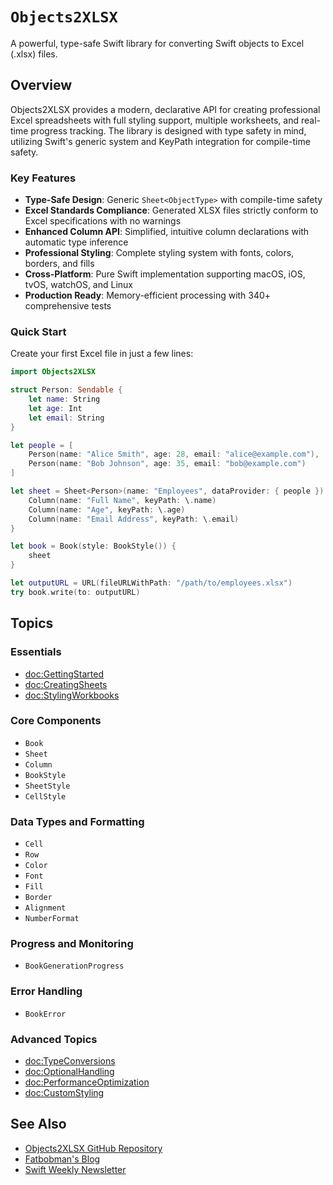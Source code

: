 # ``Objects2XLSX``

A powerful, type-safe Swift library for converting Swift objects to Excel (.xlsx) files.

## Overview

Objects2XLSX provides a modern, declarative API for creating professional Excel spreadsheets with full styling support, multiple worksheets, and real-time progress tracking. The library is designed with type safety in mind, utilizing Swift's generic system and KeyPath integration for compile-time safety.

### Key Features

- **Type-Safe Design**: Generic `Sheet<ObjectType>` with compile-time safety
- **Excel Standards Compliance**: Generated XLSX files strictly conform to Excel specifications with no warnings
- **Enhanced Column API**: Simplified, intuitive column declarations with automatic type inference
- **Professional Styling**: Complete styling system with fonts, colors, borders, and fills
- **Cross-Platform**: Pure Swift implementation supporting macOS, iOS, tvOS, watchOS, and Linux
- **Production Ready**: Memory-efficient processing with 340+ comprehensive tests

### Quick Start

Create your first Excel file in just a few lines:

```swift
import Objects2XLSX

struct Person: Sendable {
    let name: String
    let age: Int
    let email: String
}

let people = [
    Person(name: "Alice Smith", age: 28, email: "alice@example.com"),
    Person(name: "Bob Johnson", age: 35, email: "bob@example.com")
]

let sheet = Sheet<Person>(name: "Employees", dataProvider: { people }) {
    Column(name: "Full Name", keyPath: \.name)
    Column(name: "Age", keyPath: \.age)
    Column(name: "Email Address", keyPath: \.email)
}

let book = Book(style: BookStyle()) {
    sheet
}

let outputURL = URL(fileURLWithPath: "/path/to/employees.xlsx")
try book.write(to: outputURL)
```

## Topics

### Essentials

- <doc:GettingStarted>
- <doc:CreatingSheets>
- <doc:StylingWorkbooks>

### Core Components

- ``Book``
- ``Sheet``
- ``Column``
- ``BookStyle``
- ``SheetStyle``
- ``CellStyle``

### Data Types and Formatting

- ``Cell``
- ``Row``
- ``Color``
- ``Font``
- ``Fill``
- ``Border``
- ``Alignment``
- ``NumberFormat``

### Progress and Monitoring

- ``BookGenerationProgress``

### Error Handling

- ``BookError``

### Advanced Topics

- <doc:TypeConversions>
- <doc:OptionalHandling>
- <doc:PerformanceOptimization>
- <doc:CustomStyling>

## See Also

- [Objects2XLSX GitHub Repository](https://github.com/fatbobman/Objects2XLSX)
- [Fatbobman's Blog](https://fatbobman.com)
- [Swift Weekly Newsletter](https://weekly.fatbobman.com)